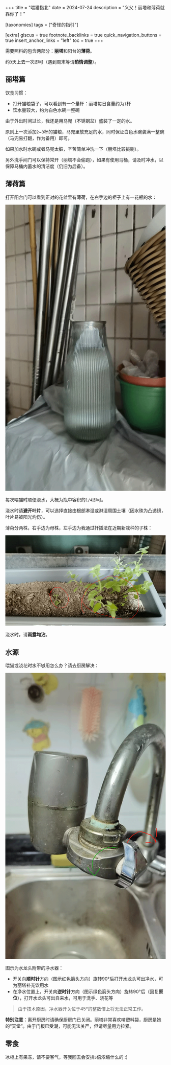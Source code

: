 +++
title = "喂猫指北"
date = 2024-07-24
description = "义父！丽塔和薄荷就靠你了！"

[taxonomies]
tags = ["奇怪的指引"]

[extra]
giscus = true
footnote_backlinks = true
quick_navigation_buttons = true
insert_anchor_links = "left"
toc = true
+++

需要照料的包含两部分：**丽塔**和阳台的**薄荷**。

约`3`天上去一次即可（遇到周末等请**酌情调整**）。

## 丽塔篇

饮食习惯：

- 打开猫粮袋子，可以看到有一个量杯：丽塔每日食量约为`1`杯
- 饮水量较大，约为白色水碗一整碗

由于外出时间过长，我还是用马兜（不锈钢盆）盛装了一定的水。

原则上一次添加`2`~`3`杯的猫粮，马兜里放充足的水，同时保证白色水碗装满一整碗（马兜易打翻，作为备用）即可。

如果加水时水碗或者马兜太脏，辛苦简单冲洗一下（丽塔比较挑剔）。

另外洗手间门可以保持常开（丽塔不会偷跑），如果有使用马桶，请及时冲水，以保障马桶内蓄水的清洁度（仍旧为后备）。

## 薄荷篇

打开阳台门可以看到正对的花盆里有薄荷，在右手边的柜子上有一花瓶的水：

![花瓶](bottle.png)

每次喂猫时顺便浇水，大概为瓶中容积的`1/4`即可。

浇水时请**避开叶片**，可以选择直接由根部淋湿或淋湿周围土壤（因水珠为凸透镜，叶片易被阳光灼伤）。

薄荷分两株，右手边为母株，左手边为我通过扦插法在近期新栽种的子株：

![薄荷](flower.png)

浇水时，请**雨露均沾**。

## 水源

喂猫或浇花时水不够用怎么办？请去厨房解决：

![水龙头](water.png)

图示为水龙头附带的净水器：

- 开关向**顺时针**方向（图示红色箭头方向）旋转90°后打开水龙头可出净水，可为丽塔补充饮用水
- 在净水位置上，开关向**逆时针**方向（图示绿色箭头方向）旋转90°后（回复**原位**），打开水龙头可出自来水，可用于洗手、浇花等

> 由于技术原因，净水器开关位于45°的整数倍上将无法正常工作。

**特别注意**：离开厨房时请确保厨房门已关闭。丽塔非常喜欢啃塑料袋，厨房是她的“天堂”。由于门板已受潮，可能无法关严，但请尽量用力拉紧。

## 零食

冰柜上有果冻，请不要客气，等我回去会安排`5`倍浓缩什么的 :)
